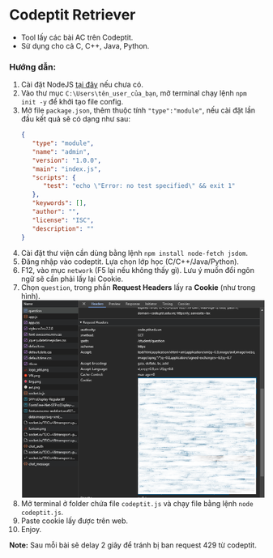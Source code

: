 # Codeptit Retriever
- Tool lấy các bài AC trên Codeptit.
- Sử dụng cho cả C, C++, Java, Python.

### Hướng dẫn:
1. Cài đặt NodeJS [tại đây](https://nodejs.org/en) nếu chưa có.
2. Vào thư mục `C:\Users\tên_user_của_bạn`, mở terminal chạy lệnh `npm init -y` để khởi tạo file config.
3. Mở file `package.json`, thêm thuộc tính `"type":"module"`, nếu cài đặt lần đầu kết quả sẽ có dạng như sau:
   ```json
   {
      "type": "module",
      "name": "admin",
      "version": "1.0.0",
      "main": "index.js",
      "scripts": {
         "test": "echo \"Error: no test specified\" && exit 1"
      },
      "keywords": [],
      "author": "",
      "license": "ISC",
      "description": ""
   }
   ```
4. Cài đặt thư viện cần dùng bằng lệnh `npm install node-fetch jsdom`.
5. Đăng nhập vào codeptit. Lựa chọn lớp học (C/C++/Java/Python).
6. F12, vào mục `network` (F5 lại nếu không thấy gì). Lưu ý muốn đổi ngôn ngữ sẽ cần phải lấy lại Cookie.
7. Chọn `question`, trong phần **Request Headers** lấy ra **Cookie** (như trong hình). 
   ![alt text](image.png)
8. Mở terminal ở folder chứa file `codeptit.js` và chạy file bằng lệnh `node codeptit.js`.
9. Paste cookie lấy được trên web.
10. Enjoy.

**Note:** Sau mỗi bài sẽ delay 2 giây để tránh bị ban request 429 từ codeptit.
